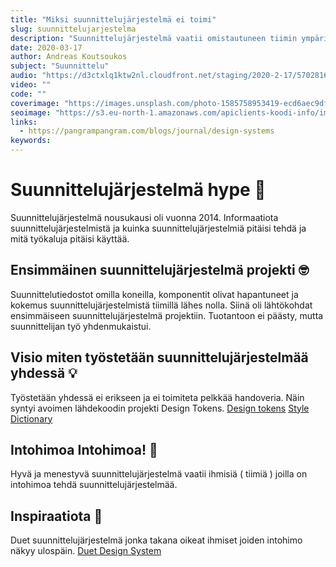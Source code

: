 ```yaml
---
title: "Miksi suunnittelujärjestelmä ei toimi"
slug: suunnittelujarjestelma
description: "Suunnittelujärjestelmä vaatii omistautuneen tiimin ympärille, jotta se menestyisi eikä epäonnistuisi."
date: 2020-03-17
author: Andreas Koutsoukos
subject: "Suunnittelu"
audio: "https://d3ctxlq1ktw2nl.cloudfront.net/staging/2020-2-17/57028167-44100-2-60caa66322e5f.m4a"
video: ""
code: ""
coverimage: "https://images.unsplash.com/photo-1585758953419-ecd6aec9df03?ixlib=rb-1.2.1&ixid=eyJhcHBfaWQiOjEyMDd9&auto=format&fit=crop&w=2250&q=80"
seoimage: "https://s3.eu-north-1.amazonaws.com/apiclients-koodi-info/images/suunnittelujarjestelma.jpg?x-craft-preview=LEF8W71jG3&token=G8ags_2WSZQ7tuxl9pJVk956ECCXrd1W"
links:
  - https://pangrampangram.com/blogs/journal/design-systems
keywords:
---
```


# Suunnittelujärjestelmä hype 🚂

Suunnittelujärjestelmä nousukausi oli vuonna 2014. Informaatiota suunnittelujärjestelmistä ja kuinka suunnittelujärjestelmiä pitäisi tehdä ja mitä työkaluja pitäisi käyttää.

## Ensimmäinen suunnittelujärjestelmä projekti 🤓

Suunnittelutiedostot omilla koneilla, komponentit olivat hapantuneet ja kokemus suunnittelujärjestelmistä tiimillä lähes nolla. Siinä oli lähtökohdat ensimmäiseen suunnittelujärjestelmä projektiin. Tuotantoon ei päästy, mutta suunnittelijan työ yhdenmukaistui.

## Visio miten työstetään suunnittelujärjestelmää yhdessä 💡

Työstetään yhdessä ei erikseen ja ei toimiteta pelkkää handoveria.
Näin syntyi avoimen lähdekoodin projekti Design Tokens.
[Design tokens](https://design-tokens.netlify.com/)
[Style Dictionary](https://github.com/amzn/style-dictionary)

## Intohimoa Intohimoa! 🕺

Hyvä ja menestyvä suunnittelujärjestelmä vaatii ihmisiä ( tiimiä ) joilla on intohimoa tehdä suunnittelujärjestelmää.

## Inspiraatiota 🤩

Duet suunnittelujärjestelmä jonka takana oikeat ihmiset joiden intohimo näkyy ulospäin.
[Duet Design System](https://www.duetds.com/)
